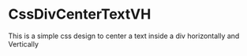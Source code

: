 # CssDivCenterTextVH
This is a simple css design to center a text inside a div horizontally and Vertically
